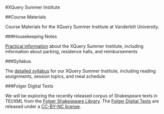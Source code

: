 #XQuery Summer Institute

##Course Materials

Course Materials for the XQuery Summer Institute at Vanderbilt University.

###Housekeeping Notes

[Practical information](housekeeping.md) about the XQuery Summer Institute, including information about parking, residence halls, and reimbursements

###Syllabus

The [detailed syllabus](syllabus.md) for our XQuery Summer Institute, including reading assignments, session topics, and meal schedule

###Folger Digital Texts

We will be exploring the recently released corpus of Shakespeare texts in TEI/XML from the [Folger Shakespeare Library](https://www.folger.edu/). The [Folger Digital Texts](http://www.folgerdigitaltexts.org/) are released under a [CC-BY-NC license](http://creativecommons.org/licenses/by-nc/3.0/deed.en_US).

